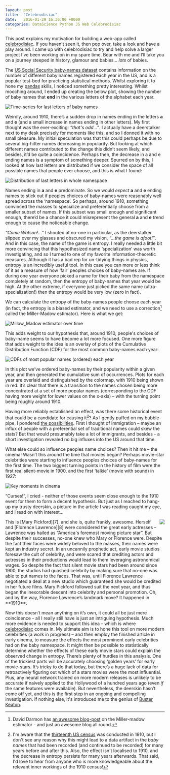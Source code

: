 ```yaml
---
layout: post
title:  "Celebrodisiac"
date:   2016-01-29 16:36:00 +0000
categories: DataScience Python JS Web Celebrodisiac
---
```


This post explains my motivation for building a web-app called [celebrodisiac][2]. If you haven’t seen it, then pop over, take a look and have a play around. I came up with celebrodisiac to try and help solve a larger project I’ve been working on in my spare time. Bear with me and I’ll take you on a journey steeped in history, glamour and babies... *lots* of babies.

The [US Social Security baby-names dataset][3] contains information on the number of different baby names registered each year in the US, and is a popular test-bed for practicing statistical methods. Whilst exploring it to hone my [pandas][4] skills, I noticed something pretty interesting. Whilst mooching around, I ended up creating the below plot, showing the number of baby names that **end** in the various letters of the alphabet each year.

![Time-series for last letters of baby names](http://www.nicharrigan.com/github_images/last_lett.png)


Weirdly, around 1910, there’s a sudden drop in names ending in the letters **a** and **e** (and a small increase in names ending in other letters). My first thought was the ever-exciting: *“that's odd...”*.  I actually have a deerstalker next to my desk precisely for moments like this, and so I donned it with no small pleasure. My initial speculation was  that this could perhaps be due to several big-hitter names decreasing in popularity. But looking at which different names contributed to the change this didn’t seem likely, and besides, it’d be quite a coincidence. Perhaps then, the decrease in a and e ending names is a symptom of something deeper. Spurred on by this, I looked at how last letters are distributed if we consider the space of all possible names that people ever choose, and this is what I found:

![Distribution of last letters in whole namespace](http://www.nicharrigan.com/github_images/name_last_lett_dist.png)

Names ending in **a** and **e** predominate. So we would *expect* **a** and **e** ending names to stick out if peoples choices of baby-names were reasonably well spread across the ‘namespace’. So perhaps, around 1910, something convinced the masses to specialize and preferentially choose from a smaller subset of names. If this subset was small enough and significant enough, there’d be a chance it could misrepresent the general **a** and **e** trend enough to cause the noticeable change.

*“Come Watson!...”* I shouted at no-one in particular, as the deerstalker slipped over my glasses and obscured my vision, *“…the game is afoot!”*. And in this case, the name of the game is entropy. I really needed a little bit more convincing that this hypothesized name ‘specialization’ was worth investigating, and so I turned to one of my favorite information-theoretic measures. Although it has a bad rep for un-tidying things in physics, entropy is an incredibly useful tool. In this case you can more or less think of it as a measure of how ‘fair’ peoples choices of baby-names are. If during one year everyone picked a name for their baby from the namespace completely at random, then the entropy of baby-names that year would be high. At the other extreme, if everyone just picked the same name (ultra-specialization!) then the entropy would be very low (zero in fact).

We can calculate the entropy of the baby-names people choose each year (in fact, the entropy is a biased estimator, and we need to use a correction[^foot1] called the Miller-Madow estimator). Here is what we get:

![Millow_Madow estimator over time](http://www.nicharrigan.com/github_images/entropy.png)

This adds weight to our hypothesis that, around 1910, people's choices of baby-name seems to have become a lot more focused. One more figure that adds weight to the idea is an overlay of plots of the Cumulative Distribution Function (CDF) for the most common baby-names each year:

![CDFs of most popular names (ordered) each year](http://www.nicharrigan.com/github_images/cumsum_yrs.png)

In this plot we’ve ordered baby-names by their popularity within a given year, and then generated the cumulative sum of occurrences. Plots for each year are overlaid and distinguished by the colormap, with 1910 being shown in red. It’s clear that there is a transition to the names chosen being more concentrated at a set of more popular names (corresponding to the CDF having more weight for lower values on the x-axis) – with the turning point being roughly around 1910.

Having more reliably established an effect, was there some historical event that could be a candidate for causing it[^foot2]? As I gently puffed on my bubble-pipe, I pondered [the possibilities][6]. First I thought of immigration – maybe an influx of people with a preferential set of traditional names could skew the stats? But that would presumably take a lot of immigrants, and besides - a short investigation revealed no big influxes into the US around that time.

What else could so influence peoples name choices? Then it hit me – the cinema! Wasn’t this around the time that movies began? Perhaps movie-star celebrities were starting to influence peoples choices of baby-names for the first time. The two biggest turning points in the history of film were the first real silent-movie in 1900, and the first ‘talkie’ (movie with sound) in 1927:

![Key moments in cinema](http://www.nicharrigan.com/github_images/key_cinema.png)

“Curses!”, I cried - neither of those events seem close enough to the 1910 event for them to form a decent hypothesis. But just as I reached to hang-up my trusty deerskin, a picture in the article I was reading caught my eye, and I read on with interest…

<img style="float: right; padding-left: 15px;" src="http://www.nicharrigan.com/github_images/pickford.jpg">
This is [Mary Pickford][7], and she is, quite frankly, awesome. Herself and [Florence Lawrence][8] were considered the great early actresses – Lawrence was hailed as “America's foremost moving picture star”. But despite their successes, no-one knew who Mary or Florence were. Despite the fact their faces were widely beloved to the masses, their names were kept an industry secret. In an uncannily prophetic act, early movie studios foresaw the cult of celebrity, and were scared that crediting actors and actresses in their productions would lead to them leveraging astronomical wages. So despite the fact that silent movie stars had been around since 1900, the studios had quashed celebrity by making sure that no-one was able to put names to the faces. That was, until Florence Lawrence negotiated a deal at a new studio which guaranteed she would be credited in her future films. Mary Pickford followed suit the next year, and thus began the inexorable descent into celebrity and personal promotion. Oh, and by the way, Florence Lawrence’s landmark move? It happened in **1910**.

Now this doesn’t mean anything on it’s own, it could all be just mere coincidence - all I really still have is just an intriguing hypothesis. Much more evidence is needed to support this idea – which is where [celebrodisiac][2] comes in. My ultimate aim is to hone this tool on more modern celebrities (a work in progress) – and then employ the finished article in early cinema, to measure the effects the most prominent early celebrities had on the baby namespace. It might then be possible to statistically determine whether the effects of these early movie stars could explain the observed change in entropy. There’s plenty of hurdles in this analysis. One of the trickiest parts will be accurately choosing ‘golden years’ for early movie-stars. It’s tricky to do that today, but there’s a huge lack of data for retroactively figuring out which of a stars movies were the most influential. Plus, any neural network trained on more modern releases is unlikely to be accurate if naively applied to the Hollywood of a hundred years ago (even *if* the same features were available). But nevertheless, the deerskin hasn’t come off yet, and this is the first step in an ongoing and compelling investigation. If nothing else, it's introduced me to the genius of [Buster Keaton][9].


[^foot1]: David Darmon has [an awesome blog-post][1] on the Miller-madow estimator - and just an awesome blog all round.
[^foot2]: I'm aware that the [thirteenth US census][5] was conducted in 1910, but I don't see any reason why this might lead to a data artifact in the *baby names* that had been recorded (and continued to be recorded) for many years before and after this. Also, the effect isn't localised to 1910, and the decrease in entropy persists for many years afterwards. That said, I'd love to hear from anyone who is more knowledgeable about the relevant inner workings of the 1910 census!


[1]: http://thirdorderscientist.org/homoclinic-orbit/2013/7/16/analyzing-and-bootstrapping-our-way-to-a-better-entropy-estimator-mdash-part-i-analytical
[2]: http://www.celebrodisiac.com
[3]: http://www.census.gov/data.html
[4]: http://pandas.pydata.org/
[5]: https://en.wikipedia.org/wiki/1910_United_States_Census
[6]: https://en.wikipedia.org/wiki/1910_in_the_United_States
[7]: https://en.wikipedia.org/wiki/Mary_Pickford
[8]: https://en.wikipedia.org/wiki/Florence_Lawrence
[9]: https://www.youtube.com/watch?v=UWEjxkkB8Xs
